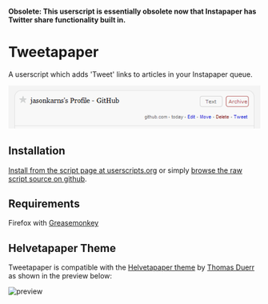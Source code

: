 #### Obsolete: This userscript is essentially obsolete now that Instapaper has Twitter share functionality built in.

Tweetapaper
===========
A userscript which adds 'Tweet' links to articles in your Instapaper queue.

![preview](preview.png)

Installation
------------
[Install from the script page at userscripts.org](http://userscripts.org/scripts/show/93786) or simply [browse the raw script source on github](https://github.com/jasonkarns/userscripts/raw/master/tweetapaper/tweetapaper.user.js).

Requirements
------------
Firefox with [Greasemonkey](https://addons.mozilla.org/en-US/firefox/addon/748)

Helvetapaper Theme
------------------
Tweetapaper is compatible with the [Helvetapaper theme](http://helvetapaper.thomd.net/) by [Thomas Duerr](http://thomd.net/) as shown in the preview below:

![preview](https://github.com/jasonkarns/userscripts/raw/master/tweetapaper/preview-helvetareader.jpg)
